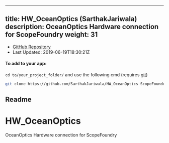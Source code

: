 
---
title: HW_OceanOptics (SarthakJariwala)
description: OceanOptics Hardware connection for ScopeFoundry
weight: 31
---
- [GitHub Repository](https://github.com/SarthakJariwala/HW_OceanOptics)
- Last Updated: 2019-06-19T18:30:21Z


#### To add to your app:

`cd to/your_project_folder/` and use the following cmd (requires [git](/docs/100_development-environment/20_git/))

```bash
git clone https://github.com/SarthakJariwala/HW_OceanOptics ScopeFoundryHW/OceanOptics
```


## Readme
# HW_OceanOptics
OceanOptics Hardware connection for ScopeFoundry


